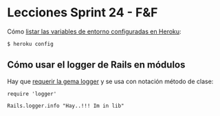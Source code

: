 # Lecciones Sprint 24 - F&F
Cómo [listar las variables de entorno configuradas en Heroku](https://nathanhoad.net/how-to-list-all-environment-variables-on-heroku/):


    $ heroku config


## Cómo usar el logger de Rails en módulos

Hay que [requerir la gema logger](https://stackoverflow.com/a/12724424/1407371) y se usa con notación método de clase:

    require 'logger'
    
    Rails.logger.info "Hay..!!! Im in lib"

